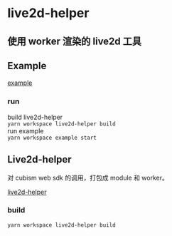 # live2d-helper

## 使用 worker 渲染的 live2d 工具

## Example

[example](./packages/example/readme.md)


### run

build live2d-helper  
``` yarn workspace live2d-helper build ```  
run example  
``` yarn workspace example start ```


## Live2d-helper

对 cubism web sdk 的调用，打包成 module 和 worker。

[live2d-helper](./packages/live2d-helper/readme.md)

### build

``` yarn workspace live2d-helper build ```